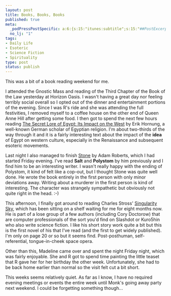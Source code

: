 ```yaml
--- 
layout: post
title: Books, Books, Books
published: true
meta: 
  _podPressPostSpecific: a:6:{s:15:"itunes:subtitle";s:15:"##PostExcerpt##";s:14:"itunes:summary";s:15:"##PostExcerpt##";s:15:"itunes:keywords";s:17:"##WordPressCats##";s:13:"itunes:author";s:10:"##Global##";s:15:"itunes:explicit";s:2:"No";s:12:"itunes:block";s:2:"No";}
  no_lj: "1"
tags: 
- Daily Life
- Esoteric
- Science Fiction
- Spirituality
type: post
status: publish
---
```

This was a bit of a book reading weekend for me.

I attended the Gnostic Mass and reading of the Third Chapter of the Book of the Law yesterday at Horizon Oasis. I wasn't having a great day nor feeling terribly social overall so I opted out of the dinner and entertainment portions of the evening. Since I was R's ride and she was attending the full festivities, I removed myself to a coffee house on the other end of Queen Anne Hill after getting some food. I then got to spend the next few hours reading <a href="http://www.amazon.com/exec/obidos/tg/detail/-/0801438470/">The Secret Lore of Egypt: Its Impact on the West</a> by Erik Hornung, a well-known German scholar of Egyptian religion. I'm about two-thirds of the way through it and it is a fairly interesting text about the impact of the <strong>idea</strong> of Egypt on western culture, especially in the Renaissance and subsequent esoteric movements.

Last night I also managed to finish <a href="http://www.amazon.com/exec/obidos/tg/detail/-/0575070641/">Stone</a> by Adam Roberts, which I had started Friday evening. I've read <strong>Salt</strong> and <strong>Polystom</strong> by him previously and I find him to be an interesting writer. I wasn't really happy with the ending of Polystom, it kind of felt like a cop-out, but I thought Stone was quite well done. He wrote the book entirely in the first person with only minor deviations away. Writing about a murderer in the first person is kind of interesting. The character was strangely sympathetic but obviously not quite right in the head. :-)

This afternoon, I finally got around to reading Charles Stross' <a href="http://www.amazon.com/exec/obidos/tg/detail/-/0441010725/">Singularity Sky</a>, which has been sitting on a shelf waiting for me for eight months now. He is part of a lose group of a few authors (including Cory Doctorow) that are computer professionals of the sort you'd find on Slashdot or Kuro5hin who also write science fiction. I like his short story work quite a bit but this is the first novel of his that I've read (and the first to get widely published). I'm only on page 20 or so but it seems find. Post-posthuman, self-referential, tongue-in-cheek space opera.

Other than this, Madeline came over and spent the night Friday night, which was fairly enjoyable. She and R got to spend time painting the little teaset that R gave her for her birthday the other week. Unfortunately, she had to be back home earlier than normal so the visit felt cut a bit short.

This weeks seems relatively quiet. As far as I know, I have no required evening meetings or events the entire week until Monk's going away party next weekend. I could be forgetting something though...
